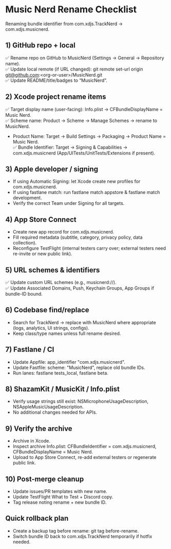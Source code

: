 # **Music Nerd Rename Checklist**

Renaming bundle identifier from com.xdjs.TrackNerd → com.xdjs.musicnerd.

## **1\) GitHub repo \+ local**

✅ Rename repo on GitHub to MusicNerd (Settings → General → Repository name).  
✅ Update local remote (if URL changed): git remote set-url origin git@github.com:\<org-or-user\>/MusicNerd.git  
✅ Update README/title/badges to “MusicNerd”.

## **2\) Xcode project rename items**

✅ Target display name (user-facing): Info.plist → CFBundleDisplayName \= Music Nerd.  
✅ Scheme name: Product → Scheme → Manage Schemes → rename to MusicNerd.  
* Product Name: Target → Build Settings → Packaging → Product Name \= Music Nerd.  
✅ Bundle Identifier: Target → Signing & Capabilities → com.xdjs.musicnerd (App/UITests/UnitTests/Extensions if present).

## **3\) Apple developer / signing**

* If using Automatic Signing: let Xcode create new profiles for com.xdjs.musicnerd.  
* If using fastlane match: run fastlane match appstore & fastlane match development.  
* Verify the correct Team under Signing for all targets.

## **4\) App Store Connect**

* Create new app record for com.xdjs.musicnerd.  
* Fill required metadata (subtitle, category, privacy policy, data collection).  
* Reconfigure TestFlight (internal testers carry over; external testers need re-invite or new public link).

## **5\) URL schemes & identifiers**

✅ Update custom URL schemes (e.g., musicnerd://).  
✅ Update Associated Domains, Push, Keychain Groups, App Groups if bundle-ID bound.

## **6\) Codebase find/replace**

* Search for TrackNerd → replace with MusicNerd where appropriate (logs, analytics, UI strings, configs).  
* Keep class/type names unless full rename desired.

## **7\) Fastlane / CI**

* Update Appfile: app\_identifier "com.xdjs.musicnerd".  
* Update Fastfile: scheme: "MusicNerd", replace old bundle IDs.  
* Run lanes: fastlane tests\_local, fastlane beta.

## **8\) ShazamKit / MusicKit / Info.plist**

* Verify usage strings still exist: NSMicrophoneUsageDescription, NSAppleMusicUsageDescription.  
* No additional changes needed for APIs.

## **9\) Verify the archive**

* Archive in Xcode.  
* Inspect archive Info.plist: CFBundleIdentifier \= com.xdjs.musicnerd, CFBundleDisplayName \= Music Nerd.  
* Upload to App Store Connect, re-add external testers or regenerate public link.

## **10\) Post-merge cleanup**

* Update issues/PR templates with new name.  
* Update TestFlight What to Test \+ Discord copy.  
* Tag release noting rename \+ new bundle ID.

## **Quick rollback plan**

* Create a backup tag before rename: git tag before-rename.  
* Switch bundle ID back to com.xdjs.TrackNerd temporarily if hotfix needed.
